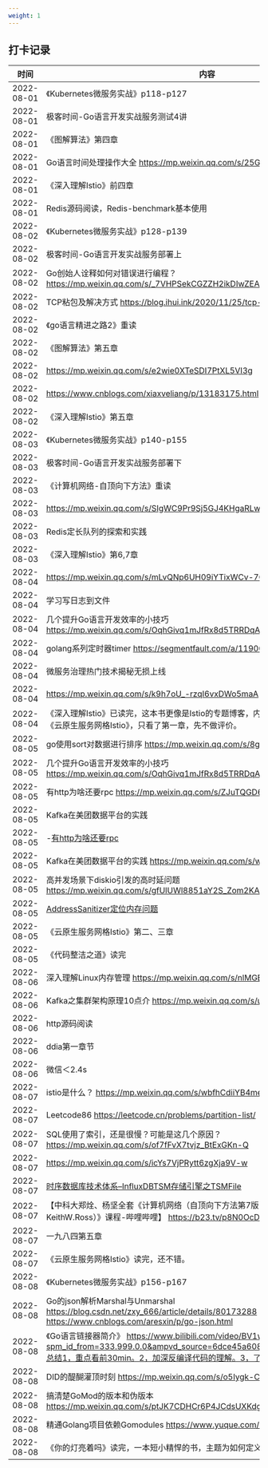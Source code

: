 ```yaml
---
weight: 1
---
```


## 打卡记录

| 时间  |  内容  |
| ---- | ---- |
| 2022-08-01 |《Kubernetes微服务实战》p118-p127|
| 2022-08-01 |极客时间-Go语言开发实战服务测试4讲|
| 2022-08-01 |《图解算法》第四章|
| 2022-08-01 |Go语言时间处理操作大全 https://mp.weixin.qq.com/s/25G6Slpq3UoYiqKD2klYJw|
| 2022-08-01 |《深入理解Istio》前四章|
| 2022-08-01 |Redis源码阅读，Redis-benchmark基本使用|
| 2022-08-02 |《Kubernetes微服务实战》p128-p139|
| 2022-08-02 |极客时间-Go语言开发实战服务部署上|
| 2022-08-02 |Go创始人诠释如何对错误进行编程？ https://mp.weixin.qq.com/s/_7VHPSekCGZZH2ikDIwZEA|
| 2022-08-02 |TCP粘包及解决方式 https://blog.ihui.ink/2020/11/25/tcp-stricky-packet/|
| 2022-08-02 |《go语言精进之路2》重读|
| 2022-08-02 |《图解算法》第五章|
| 2022-08-02 |https://mp.weixin.qq.com/s/e2wie0XTeSDI7PtXL5VI3g|
| 2022-08-02 |https://www.cnblogs.com/xiaxveliang/p/13183175.html|
| 2022-08-02 |《深入理解Istio》第五章|
| 2022-08-03 |《Kubernetes微服务实战》p140-p155|
| 2022-08-03 |极客时间-Go语言开发实战服务部署下|
| 2022-08-03 |《计算机网络-自顶向下方法》重读|
| 2022-08-03 |https://mp.weixin.qq.com/s/SIgWC9Pr9Sj5GJ4KHgaRLw|
| 2022-08-03 |Redis定长队列的探索和实践|
| 2022-08-03 |《深入理解Istio》第6,7章|
| 2022-08-04 |https://mp.weixin.qq.com/s/mLvQNp6UH09iYTixWCv-7Q|
| 2022-08-04 |学习写日志到文件|
| 2022-08-04 |几个提升Go语言开发效率的小技巧 https://mp.weixin.qq.com/s/OqhGivq1mJfRx8d5TRRDqA|
| 2022-08-04 |golang系列定时器timer https://segmentfault.com/a/1190000040501474|
| 2022-08-04 |微服务治理热门技术揭秘无损上线|
| 2022-08-04 |https://mp.weixin.qq.com/s/k9h7oU_-rzqI6vxDWo5maA|
| 2022-08-04 |《深入理解Istio》已读完，这本书更像是Istio的专题博客，内容松散，不推荐。目前正在看《云原生服务网格Istio》，只看了第一章，先不做评价。|
| 2022-08-05 |go使用sort对数据进行排序 https://mp.weixin.qq.com/s/8gzmVFzsQowA31Tc_4nQNQ|
| 2022-08-05 |几个提升Go语言开发效率的小技巧 https://mp.weixin.qq.com/s/OqhGivq1mJfRx8d5TRRDqA|
| 2022-08-05 |有http为啥还要rpc https://mp.weixin.qq.com/s/ZJuTQGD6UAEkwNNDQ1fvFA|
| 2022-08-05 |Kafka在美团数据平台的实践|
| 2022-08-05 |-[有http为啥还要rpc]( https://mp.weixin.qq.com/s/ZJuTQGD6UAEkwNNDQ1fvFA)|
| 2022-08-05 |Kafka在美团数据平台的实践 https://mp.weixin.qq.com/s/waVLtusovUkVDt7rKCcdDg|
| 2022-08-05 |高并发场景下diskio引发的高时延问题 https://mp.weixin.qq.com/s/gfUlUWl8851aY2S_Zom2KA|
| 2022-08-05 |[AddressSanitizer定位内存问题]( https://its201.com/article/momo459548255/97008654)|
| 2022-08-05 |《云原生服务网格Istio》第二、三章|
| 2022-08-05 |《代码整洁之道》读完|
| 2022-08-06 |深入理解Linux内存管理 https://mp.weixin.qq.com/s/nlMGEhuaDUYqV6r8A4cRlA|
| 2022-08-06 |Kafka之集群架构原理10点介 https://mp.weixin.qq.com/s/uHbvhIC0VcWbDUj1xRAfQw|
| 2022-08-06 |http源码阅读|
| 2022-08-06 |ddia第一章节|
| 2022-08-06 |微信＜2.4s|
| 2022-08-07 |istio是什么？ https://mp.weixin.qq.com/s/wbfhCdiiYB4meO43yx1tgA|
| 2022-08-07 |Leetcode86 https://leetcode.cn/problems/partition-list/|
| 2022-08-07 |SQL使用了索引，还是很慢？可能是这几个原因？ https://mp.weixin.qq.com/s/of7fFvX7tvjz_BtExGKn-Q|
| 2022-08-07 |https://mp.weixin.qq.com/s/icYs7VjPRytt6zgXja9V-w|
| 2022-08-07 |[时序数据库技术体系–InfluxDBTSM存储引擎之TSMFile]( https://www.likecs.com/show-203347012.html)|
| 2022-08-07 |【中科大郑烇、杨坚全套《计算机网络（自顶向下方法第7版，JamesF.Kurose，KeithW.Ross）》课程-哔哩哔哩】 https://b23.tv/p8N0OcD|
| 2022-08-07 |一九八四第五章|
| 2022-08-07 |《云原生服务网格Istio》读完，还不错。|
| 2022-08-08 |《Kubernetes微服务实战》p156-p167|
| 2022-08-08 |Go的json解析Marshal与Unmarshal https://blog.csdn.net/zxy_666/article/details/80173288 https://www.cnblogs.com/aresxin/p/go-json.html|
| 2022-08-08 |《Go语言链接器简介》 https://www.bilibili.com/video/BV1wS4y1b73Q?spm_id_from=333.999.0.0&ampvd_source=6dce45a608d67f6d952f23ada5cb8b31总结1，重点看前30min。2，加深反编译代码的理解。3，了解go链接的作用和工作流程。|
| 2022-08-08 |DID的醍醐灌顶时刻 https://mp.weixin.qq.com/s/o5Iygk-CgXlmgRv7LN-0aA|
| 2022-08-08 |搞清楚GoMod的版本和伪版本 https://mp.weixin.qq.com/s/ptJK7CDHCr6P4JCdsUXKdg|
| 2022-08-08 |精通Golang项目依赖Gomodules https://www.yuque.com/aceld/golang/wo6b5p|
| 2022-08-08 |《你的灯亮着吗》读完，一本短小精悍的书，主题为如何定义问题。|
